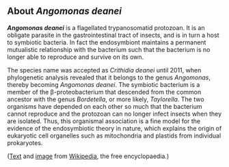 About *Angomonas deanei* 
------------------------



***Angomonas deanei*** is a flagellated trypanosomatid protozoan. It is
an obligate parasite in the gastrointestinal tract of insects, and is in
turn a host to symbiotic bacteria. In fact the endosymbiont maintains a
permanent mutualistic relationship with the bacterium such that the
bacterium is no longer able to reproduce and survive on its own.

The species name was accepted as *Crithidia deanei* until 2011, when
phylogenetic analysis revealed that it belongs to the genus *Angomonas*,
thereby becoming *Angomonas deanei*. The symbiotic bacterium is a member
of the β-proteobacterium that descended from the common ancestor with
the genus *Bordetella*, or more likely, *Taylorella*. The two organisms
have depended on each other so much that the bacterium cannot reproduce
and the protozoan can no longer infect insects when they are isolated.
Thus, this organismal association is a fine model for the evidence of
the endosymbiotic theory in nature, which explains the origin of
eukaryotic cell organelles such as mitochondria and plastids from
individual prokaryotes.

([Text](http://en.wikipedia.org/wiki/Angomonas_deanei) and
[image](https://commons.wikimedia.org/wiki/File:Angomonas_deanei_structure.TIF)
from [Wikipedia](http://en.wikipedia.org/), the free encyclopaedia.)
